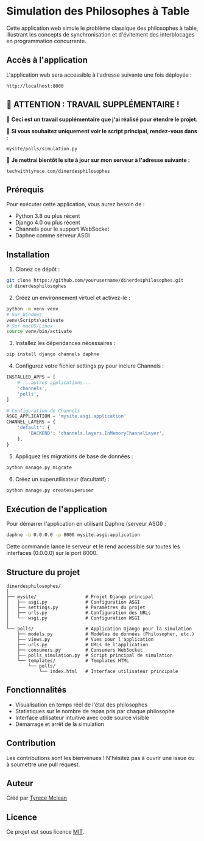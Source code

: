 # Simulation des Philosophes à Table

Cette application web simule le problème classique des philosophes à table, illustrant les concepts de synchronisation et d'évitement des interblocages en programmation concurrente.

## Accès à l'application

L'application web sera accessible à l'adresse suivante une fois déployée :
```
http://localhost:8000
```

## 📢 **ATTENTION : TRAVAIL SUPPLÉMENTAIRE !**

🔴 **Ceci est un travail supplémentaire que j'ai réalisé pour étendre le projet.**

🔴 **Si vous souhaitez uniquement voir le script principal, rendez-vous dans :**
```
mysite/polls/simulation.py
```

🔴 **Je mettrai bientôt le site à jour sur mon serveur à l'adresse suivante :**
```
techwithtyrece.com/dinerdesphilosophes
```

## Prérequis

Pour exécuter cette application, vous aurez besoin de :

- Python 3.8 ou plus récent
- Django 4.0 ou plus récent
- Channels pour le support WebSocket
- Daphne comme serveur ASGI

## Installation

1. Clonez ce dépôt :
```bash
git clone https://github.com/yourusername/dinerdesphilosophes.git
cd dinerdesphilosophes
```

2. Créez un environnement virtuel et activez-le :
```bash
python -m venv venv
# Sur Windows
venv\Scripts\activate
# Sur macOS/Linux
source venv/bin/activate
```

3. Installez les dépendances nécessaires :
```bash
pip install django channels daphne
```

4. Configurez votre fichier settings.py pour inclure Channels :
```python
INSTALLED_APPS = [
    # ...autres applications...
    'channels',
    'polls',
]

# Configuration de Channels
ASGI_APPLICATION = 'mysite.asgi.application'
CHANNEL_LAYERS = {
    'default': {
        'BACKEND': 'channels.layers.InMemoryChannelLayer',
    },
}
```

5. Appliquez les migrations de base de données :
```bash
python manage.py migrate
```

6. Créez un superutilisateur (facultatif) :
```bash
python manage.py createsuperuser
```

## Exécution de l'application

Pour démarrer l'application en utilisant Daphne (serveur ASGI) :

```bash
daphne -b 0.0.0.0 -p 8000 mysite.asgi:application
```

Cette commande lance le serveur et le rend accessible sur toutes les interfaces (0.0.0.0) sur le port 8000.

## Structure du projet

```
dinerdesphilosophes/
|
├── mysite/                  # Projet Django principal
│   ├── asgi.py              # Configuration ASGI
│   ├── settings.py          # Paramètres du projet
│   ├── urls.py              # Configuration des URLs
│   └── wsgi.py              # Configuration WSGI
│
└── polls/                   # Application Django pour la simulation
    ├── models.py            # Modèles de données (Philosopher, etc.)
    ├── views.py             # Vues pour l'application
    ├── urls.py              # URLs de l'application
    ├── consumers.py         # Consumers WebSocket
    ├── polls_simulation.py  # Script principal de simulation
    └── templates/           # Templates HTML
        └── polls/
            └── index.html   # Interface utilisateur principale
```

## Fonctionnalités

- Visualisation en temps réel de l'état des philosophes
- Statistiques sur le nombre de repas pris par chaque philosophe
- Interface utilisateur intuitive avec code source visible
- Démarrage et arrêt de la simulation

## Contribution

Les contributions sont les bienvenues ! N'hésitez pas à ouvrir une issue ou à soumettre une pull request.

## Auteur

Créé par [Tyrece Mclean](https://github.com/tyrecemclean)

## Licence

Ce projet est sous licence [MIT](LICENSE).

